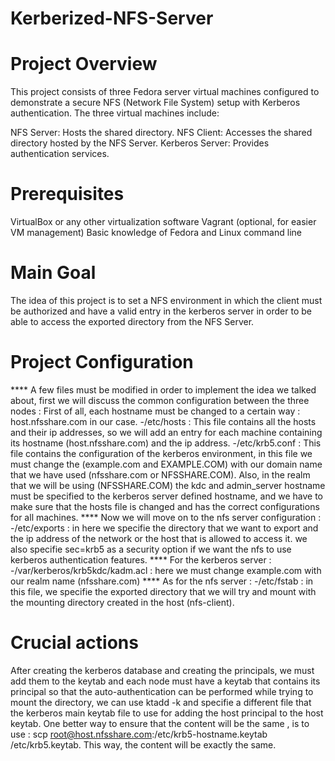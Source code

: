 # Kerberized-NFS-Server

# Project Overview
This project consists of three Fedora server virtual machines configured to demonstrate a secure NFS (Network File System) setup with Kerberos authentication. The three virtual machines include:

NFS Server: Hosts the shared directory.
NFS Client: Accesses the shared directory hosted by the NFS Server.
Kerberos Server: Provides authentication services.

# Prerequisites
VirtualBox or any other virtualization software
Vagrant (optional, for easier VM management)
Basic knowledge of Fedora and Linux command line

# Main Goal
The idea of this project is to set a NFS environment in which the client must be authorized and have a valid entry in the kerberos server in order to be able to access the exported directory from the NFS Server.

# Project Configuration
**** A few files must be modified in order to implement the idea we talked about, first we will discuss the common configuration between the three nodes :
First of all, each hostname must be changed to a certain way : host.nfsshare.com in our case.
-/etc/hosts : This file contains all the hosts and their ip addresses, so we will add an entry for each machine containing its hostname (host.nfsshare.com) and the ip address.
-/etc/krb5.conf : This file contains the configuration of the kerberos environment, in this file we must change the (example.com and EXAMPLE.COM) with our domain name that we have used (nfsshare.com or NFSSHARE.COM). Also, in the realm that we will be using (NFSSHARE.COM) the kdc and admin_server hostname must be specified to the kerberos server defined hostname, and we have to make sure that the hosts file is changed and has the correct configurations for all machines.
**** Now we will move on to the nfs server configuration : 
-/etc/exports : in here we specifie the directory that we want to export and the ip address of the network or the host that is allowed to access it. we also specifie sec=krb5 as a security option if we want the nfs to use kerberos authentication features.
**** For the kerberos server : 
-/var/kerberos/krb5kdc/kadm.acl : here we must change example.com with our realm name (nfsshare.com)
**** As for the nfs server : 
-/etc/fstab : in this file, we specifie the exported directory that we will try and mount with the mounting directory created in the host (nfs-client).

# Crucial actions
After creating the kerberos database and creating the principals, we must add them to the keytab and each node must have a keytab that contains its principal so that the auto-authentication can be performed while trying to mount the directory, we can use ktadd -k and specifie a different file that the kerberos main keytab file to use for adding the host principal to the host keytab.
One better way to ensure that the content will be the same , is to use : scp root@host.nfsshare.com:/etc/krb5-hostname.keytab /etc/krb5.keytab. This way, the content will be exactly the same.
